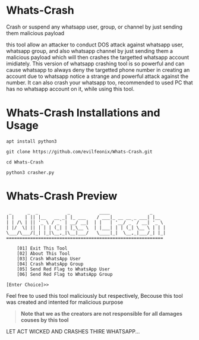 # Whats-Crash
Crash or suspend any whatsapp user, group, or channel by just sending them malicious payload

this tool allow an attacker to conduct DOS attack against whatsapp user, whatsapp group, and also whatsapp channel by just sending them a malicious payload which will then crashes the targetted whatsapp account imidiately. This version of whatsapp crashing  tool is so powerful and can cause whatsapp to always deny the targetted phone number in creating an account due to whatsapp notice a strange and powerful attack against the number. It can also crash your whatsapp too, recommended to used PC that has no whatsapp account on it, while using this tool.

# Whats-Crash Installations and Usage
```
apt install python3
```
```
git clone https://github.com/evilfeonix/Whats-Crash.git
```
```
cd Whats-Crash
```
```
python3 crasher.py 
```

# Whats-Crash Preview
```
 _      _  _           _           ____               _     
| |    | || |__   __ _| |_ ___    / ___|_ __ __ _ ___| |__  
| | /\ | || '_ \ / _` | __/ __|  | |   | '__/ _` / __| '_ \ 
| |/  \| || | | | (_| | |_\__ \  | |___| | | (_| \__ \ | | |
\___/\___/|_| |_|\__,_|\__|___/   \____|_|  \__,_|___/_| |_|
===========================================================

    [01] Exit This Tool 
    [02] About This Tool 
    [03] Crash WhatsApp User 
    [04] Crash WhatsApp Group 
    [05] Send Red Flag to WhatsApp User 
    [06] Send Red Flag to WhatsApp Group 

[Enter Choice]>> 
```

Feel free to used this tool maliciously but respectively, Becouse this tool was created and intented for malicious purpose
> **Note that we as the creators are not responsible for all damages couses by this tool**
 
LET ACT WICKED AND CRASHES THIRE WHATSAPP... 

